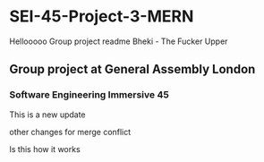# SEI-45-Project-3-MERN
Hellooooo
Group project readme
Bheki - The Fucker Upper

## Group project at General Assembly London
### Software Engineering Immersive 45
This is a new update

other changes for merge conflict

Is this how it works
